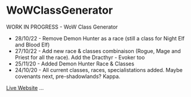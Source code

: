 # WoWClassGenerator

WORK IN PROGRESS - WoW Class Generator

- 28/10/22 - Remove Demon Hunter as a race (still a class for Night Elf and Blood Elf)
- 27/10/22 - Add new race & classes combinaison (Rogue, Mage and Priest for all the race). Add the Dracthyr - Evoker too
- 25/11/20 - Added Demon Hunter Race & Classes
- 24/10/20 - All current classes, races, specialistations added. Maybe covenants next, pre-shadowlands? Kappa.

<a href="https://rokku.github.io/WoWClassGenerator/">Live Website</a>
...
